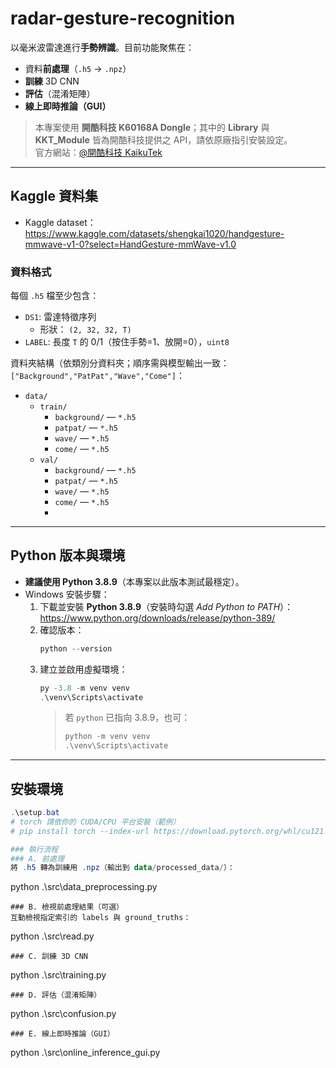 # radar-gesture-recognition

以毫米波雷達進行**手勢辨識**。目前功能聚焦在：

- 資料**前處理**（`.h5` → `.npz`）
- **訓練** 3D CNN
- **評估**（混淆矩陣）
- **線上即時推論（GUI）**

> 本專案使用 **開酷科技 K60168A Dongle**；其中的 **Library** 與 **KKT_Module** 皆為開酷科技提供之 API，請依原廠指引安裝設定。  
> 官方網站：[@開酷科技 KaikuTek](https://www.kaikutek.com/zh-tw)

---

## Kaggle 資料集

- Kaggle dataset：https://www.kaggle.com/datasets/shengkai1020/handgesture-mmwave-v1-0?select=HandGesture-mmWave-v1.0

### 資料格式

每個 `.h5` 檔至少包含：

- `DS1`: 雷達特徵序列  
  - 形狀： `(2, 32, 32, T)`  
- `LABEL`: 長度 `T` 的 0/1（按住手勢=1、放開=0），`uint8`

資料夾結構（依類別分資料夾；順序需與模型輸出一致：`["Background","PatPat","Wave","Come"]`：
- `data/`
  - `train/`
    - `background/` — `*.h5`
    - `patpat/` — `*.h5`
    - `wave/` — `*.h5`
    - `come/` — `*.h5`
  - `val/`
    - `background/` — `*.h5`
    - `patpat/` — `*.h5`
    - `wave/` — `*.h5`
    - `come/` — `*.h5`
    - 
---

## Python 版本與環境

- **建議使用 Python 3.8.9**（本專案以此版本測試最穩定）。
- Windows 安裝步驟：
  1. 下載並安裝 **Python 3.8.9**（安裝時勾選 *Add Python to PATH*）：<https://www.python.org/downloads/release/python-389/>
  2. 確認版本：
     ```powershell
     python --version
     ```
  3. 建立並啟用虛擬環境：
     ```powershell
     py -3.8 -m venv venv
     .\venv\Scripts\activate
     ```
     > 若 `python` 已指向 3.8.9，也可：
     > ```powershell
     > python -m venv venv
     > .\venv\Scripts\activate
     > ```

---

## 安裝環境

```powershell
.\setup.bat
# torch 請依你的 CUDA/CPU 平台安裝（範例）
# pip install torch --index-url https://download.pytorch.org/whl/cu121

### 執行流程
### A. 前處理
將 .h5 轉為訓練用 .npz（輸出到 data/processed_data/）：
```
python .\src\data_preprocessing.py
```
### B. 檢視前處理結果（可選）
互動檢視指定索引的 labels 與 ground_truths：
```
python .\src\read.py
```
### C. 訓練 3D CNN
```
python .\src\training.py
```
### D. 評估（混淆矩陣）
```
python .\src\confusion.py
```
### E. 線上即時推論（GUI）
```
python .\src\online_inference_gui.py
```
